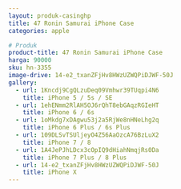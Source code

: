 ```yaml
---
layout: produk-casinghp
title: 47 Ronin Samurai iPhone Case
categories: apple

# Produk
product-title: 47 Ronin Samurai iPhone Case
harga: 90000
sku: hn-3355
image-drive: 14-e2_txanZFjHv8HWzUZWQPiDJWF-50J
gallery:
  - url: 1Kncdj9CgQLzuDeq09Vmhwr39TUqpi4N6
    title: iPhone 5 / 5s / SE
  - url: 1ehENmm2RlAH5OJ6rQhT8ebGAqzRGIeHT
    title: iPhone 6 / 6s
  - url: 1oMkdg7xDAgwu53j2a5RjWe8nHNeLhg2q
    title: iPhone 6 Plus / 6s Plus
  - url: 109DLSvTSUljeyO4Z56AaOzcA76BzLuX2
    title: iPhone 7 / 8
  - url: 1A4JePJhLDcx3cOpIQ9dHiahNmqjRs0Da
    title: iPhone 7 Plus / 8 Plus
  - url: 14-e2_txanZFjHv8HWzUZWQPiDJWF-50J
    title: iPhone X
---
```

